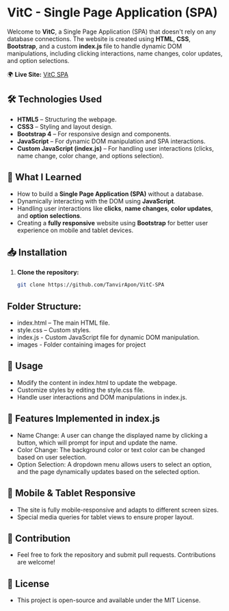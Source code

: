 # VitC - Single Page Application (SPA)

Welcome to **VitC**, a Single Page Application (SPA) that doesn't rely on any database connections. 
The website is created using **HTML**, **CSS**, **Bootstrap**, and a custom **index.js** file to handle dynamic DOM manipulations, 
including clicking interactions, name changes, color updates, and option selections.

🌍 **Live Site:** [VitC SPA](https://tanvirapon.github.io/VitaC/)

## 🛠 Technologies Used
- **HTML5** – Structuring the webpage.
- **CSS3** – Styling and layout design.
- **Bootstrap 4** – For responsive design and components.
- **JavaScript** – For dynamic DOM manipulation and SPA interactions.
- **Custom JavaScript (index.js)** – For handling user interactions (clicks, name change, color change, and options selection).

## 📌 What I Learned
- How to build a **Single Page Application (SPA)** without a database.
- Dynamically interacting with the DOM using **JavaScript**.
- Handling user interactions like **clicks**, **name changes**, **color updates**, and **option selections**.
- Creating a **fully responsive** website using **Bootstrap** for better user experience on mobile and tablet devices.

## 📥 Installation
1. **Clone the repository:**
   ```bash
   git clone https://github.com/TanvirApon/VitC-SPA
   
## Folder Structure:
- index.html – The main HTML file.
- style.css – Custom styles.
- index.js - Custom JavaScript file for dynamic DOM manipulation.
- images - Folder containing images for project

## 🎨 Usage
- Modify the content in index.html to update the webpage.
- Customize styles by editing the style.css file.
- Handle user interactions and DOM manipulations in index.js.

## 🤖 Features Implemented in index.js
- Name Change: A user can change the displayed name by clicking a button, which will prompt for input and update the name.
- Color Change: The background color or text color can be changed based on user selection.
- Option Selection: A dropdown menu allows users to select an option, and the page dynamically updates based on the selected option.

## 📱 Mobile & Tablet Responsive
- The site is fully mobile-responsive and adapts to different screen sizes.
- Special media queries for tablet views to ensure proper layout.

## 🤝 Contribution
- Feel free to fork the repository and submit pull requests. Contributions are welcome!

## 📜 License
- This project is open-source and available under the MIT License.
